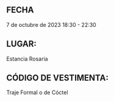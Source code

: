 ## FECHA

7 de octubre de 2023
18:30 - 22:30

## LUGAR:

Estancia Rosaria

## CÓDIGO DE VESTIMENTA:

Traje Formal o de Cóctel